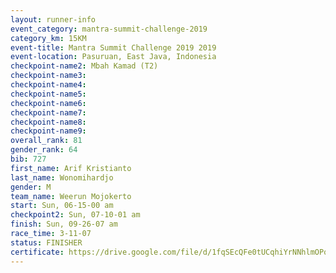 ```yaml
---
layout: runner-info 
event_category: mantra-summit-challenge-2019 
category_km: 15KM 
event-title: Mantra Summit Challenge 2019 2019 
event-location: Pasuruan, East Java, Indonesia 
checkpoint-name2: Mbah Kamad (T2) 
checkpoint-name3: 
checkpoint-name4: 
checkpoint-name5: 
checkpoint-name6: 
checkpoint-name7: 
checkpoint-name8: 
checkpoint-name9: 
overall_rank: 81
gender_rank: 64
bib: 727
first_name: Arif Kristianto
last_name: Wonomihardjo
gender: M
team_name: Weerun Mojokerto
start: Sun, 06-15-00 am
checkpoint2: Sun, 07-10-01 am
finish: Sun, 09-26-07 am
race_time: 3-11-07
status: FINISHER
certificate: https://drive.google.com/file/d/1fqSEcQFe0tUCqhiYrNNhlmOPqd2gPLUm/view?usp=sharing
---
```

